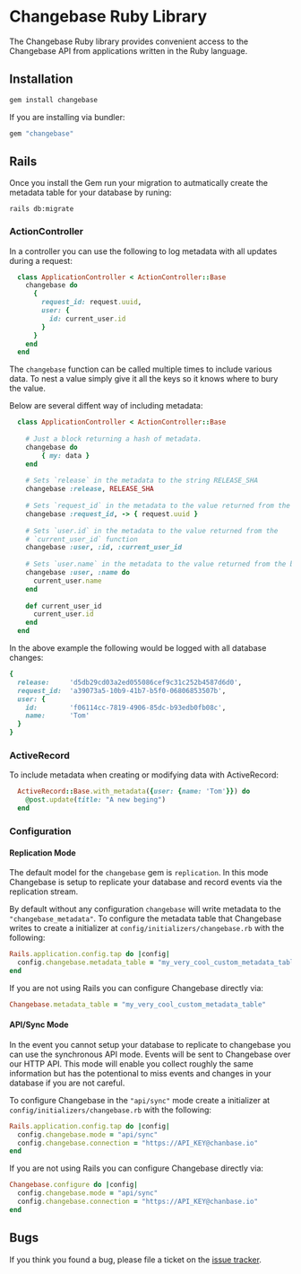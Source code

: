 # Changebase Ruby Library

The Changebase Ruby library provides convenient access to the Changebase API from
applications written in the Ruby language.

## Installation

```sh
gem install changebase
```

If you are installing via bundler:

```ruby
gem "changebase"
```

## Rails

Once you install the Gem run your migration to autmatically create the metadata
table for your database by runing:

`rails db:migrate`

### ActionController

In a controller you can use the following to log metadata with all updates during
a request:

```ruby
  class ApplicationController < ActionController::Base
    changebase do
      {
        request_id: request.uuid,
        user: {
          id: current_user.id
        }
      }
    end
  end
```

The `changebase` function can be called multiple times to include various data.
To nest a value simply give it all the keys so it knows where to bury the value.

Below are several diffent way of including metadata:

```ruby
  class ApplicationController < ActionController::Base
    
    # Just a block returning a hash of metadata.
    changebase do
        { my: data }
    end
    
    # Sets `release` in the metadata to the string RELEASE_SHA
    changebase :release, RELEASE_SHA
    
    # Sets `request_id` in the metadata to the value returned from the `Proc`
    changebase :request_id, -> { request.uuid }
    
    # Sets `user.id` in the metadata to the value returned from the
    # `current_user_id` function
    changebase :user, :id, :current_user_id
    
    # Sets `user.name` in the metadata to the value returned from the block
    changebase :user, :name do
      current_user.name
    end
    
    def current_user_id
      current_user.id
    end
  end
```

In the above example the following would be logged with all database changes:

```ruby
{
  release:     'd5db29cd03a2ed055086cef9c31c252b4587d6d0',
  request_id:  'a39073a5-10b9-41b7-b5f0-06806853507b',
  user: {
    id:        'f06114cc-7819-4906-85dc-b93edb0fb08c',
    name:      'Tom'
  }
}
```

### ActiveRecord

To include metadata when creating or modifying data with ActiveRecord:

```ruby
  ActiveRecord::Base.with_metadata({user: {name: 'Tom'}}) do
    @post.update(title: "A new beging")
  end
```

### Configuration

#### Replication Mode

The default model for the `changebase` gem is `replication`. In this mode
Changebase is setup to replicate your database and record events via the
replication stream.

By default without any configuration `changebase` will write metadata to the
`"changebase_metadata"`. To configure the metadata table that Changebase writes
to create a initializer at `config/initializers/changebase.rb` with the following:

```ruby
Rails.application.config.tap do |config|
  config.changebase.metadata_table = "my_very_cool_custom_metadata_table"
end
```

If you are not using Rails you can configure Changebase directly via:

```ruby
Changebase.metadata_table = "my_very_cool_custom_metadata_table"
```

#### API/Sync Mode

In the event you cannot setup your database to replicate to changebase you can
use the synchronous API mode. Events will be sent to Changebase over our HTTP API.
This mode will enable you collect roughly the same information but has the
potentional to miss events and changes in your database if you are not careful.

To configure Changebase in the `"api/sync"` mode create a initializer at
`config/initializers/changebase.rb` with the following:

```ruby
Rails.application.config.tap do |config|
  config.changebase.mode = "api/sync"
  config.changebase.connection = "https://API_KEY@chanbase.io"
end
```

If you are not using Rails you can configure Changebase directly via:

```ruby
Changebase.configure do |config|
  config.changebase.mode = "api/sync"
  config.changebase.connection = "https://API_KEY@chanbase.io"
end
```

## Bugs

If you think you found a bug, please file a ticket on the [issue 
tracker](https://github.com/changebase-io/ruby-gem/issues).
